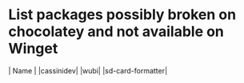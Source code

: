 # List packages possibly broken on chocolatey and not available on Winget

| Name |
|cassinidev|
|wubi|
|sd-card-formatter|
